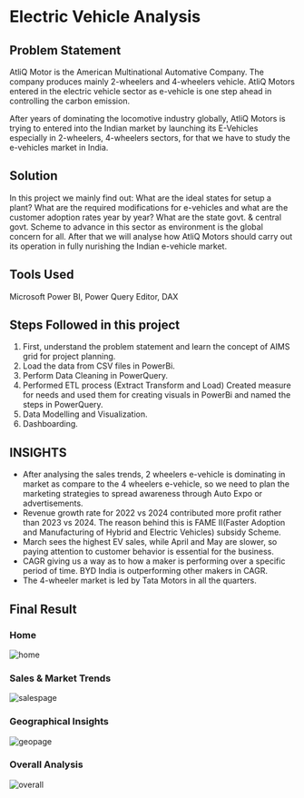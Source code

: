 
# Electric Vehicle Analysis

## Problem Statement


AtliQ Motor is the American Multinational Automative Company. The company produces mainly 2-wheelers and 4-wheelers vehicle.
AtliQ Motors entered in the electric vehicle sector as e-vehicle is one step ahead in controlling the carbon emission.

After years of dominating the locomotive industry globally, AtliQ Motors is trying to entered into the Indian market by launching its E-Vehicles especially in 2-wheelers, 4-wheelers sectors, for that we have to study the e-vehicles market in India.

## Solution

In this project we mainly find out: What are the ideal states for setup a plant? What are the required modifications for e-vehicles and what are the customer adoption rates year by year? What are the state govt. & central govt. Scheme to advance in this sector as environment is the global concern for all.
After that we will analyse how AtliQ Motors should carry out its operation in fully nurishing the Indian e-vehicle market.

## Tools Used

Microsoft Power BI, Power Query Editor, DAX

## Steps Followed in this project

1. First, understand the problem statement and learn the concept of AIMS grid for project planning.
2. Load the data from CSV files in PowerBi.
3. Perform Data Cleaning in PowerQuery.
4. Performed ETL process (Extract Transform and Load) Created measure for needs and used them for creating visuals in PowerBi and named the steps in PowerQuery.
5. Data Modelling and Visualization.
6. Dashboarding.

## INSIGHTS

- After analysing the sales trends, 2 wheelers e-vehicle is dominating in market as compare to the 4 wheelers e-vehicle, so we need to plan the marketing strategies to spread awareness through Auto Expo or advertisements.
- Revenue growth rate for 2022 vs 2024 contributed more profit rather than 2023 vs 2024. The reason behind this is FAME II(Faster Adoption and Manufacturing of Hybrid and Electric Vehicles) subsidy Scheme.
- March sees the highest EV sales, while April and May are slower, so paying attention to customer behavior is essential for the business.
- CAGR  giving us a way as to how a maker is performing over a specific period of time. BYD India is outperforming other makers in CAGR.
- The 4-wheeler market is led by Tata Motors in all the quarters.


## Final Result

### Home

![home](https://github.com/user-attachments/assets/3c67d817-646b-4302-8810-9788eaaaddd9)

### Sales & Market Trends

![salespage](https://github.com/user-attachments/assets/3fbb91e1-d8a7-45cb-9343-432163c76b53)

### Geographical Insights

![geopage](https://github.com/user-attachments/assets/7b0dd1b8-470c-4982-86ef-7f1262d3fd2f)

### Overall Analysis

![overall](https://github.com/user-attachments/assets/d61fa04b-6c0a-4295-87e9-b965682a399e)
